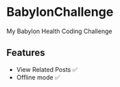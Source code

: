 # BabylonChallenge
My Babylon Health Coding Challenge

## Features

- View Related Posts ✅
- Offline mode ✅
